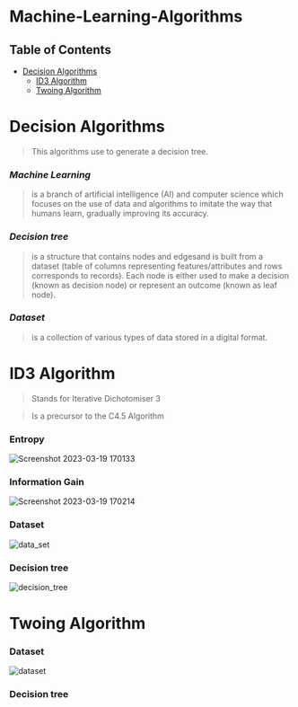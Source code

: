 # Machine-Learning-Algorithms

## Table of Contents

- [Decision Algorithms](#decision-algorithms)
  - [ID3 Algorithm](#id3-algorithm)
  - [Twoing Algorithm](#twoing-algorithm)

# Decision Algorithms

> This algorithms use to generate a decision tree.

### ***Machine Learning***
> is a branch of artificial intelligence (AI) and computer science which focuses on the use of data and algorithms to imitate the way that humans learn, gradually improving its accuracy.

### ***Decision tree*** 
> is a structure that contains nodes and edgesand is built from a dataset (table of columns representing features/attributes and rows corresponds to records). Each node is either used to make a decision (known as decision node) or represent an outcome (known as leaf node).

### ***Dataset*** 
> is a collection of various types of data stored in a digital format.

# ID3 Algorithm

> Stands for Iterative Dichotomiser 3

> Is a precursor to the C4.5 Algorithm

### Entropy
![Screenshot 2023-03-19 170133](https://user-images.githubusercontent.com/102357822/226181211-6461e4b9-6622-476c-a689-f1e27ab92458.png)

### Information Gain
![Screenshot 2023-03-19 170214](https://user-images.githubusercontent.com/102357822/226181225-4a73cdcd-e302-463b-93b9-e388c80a7b4c.png)


### Dataset
![data_set](https://user-images.githubusercontent.com/102357822/224136660-6bc7be0c-3a03-4e9c-8aa6-ba109f7d9e44.png)

### Decision tree
![decision_tree](https://user-images.githubusercontent.com/102357822/224142978-a618688a-f821-46c7-8d85-d8fc1f532264.png)



# Twoing Algorithm

### Dataset
![dataset](https://user-images.githubusercontent.com/102357822/225343128-8ed84a93-73db-4622-996b-2b59395d7311.png)

### Decision tree
